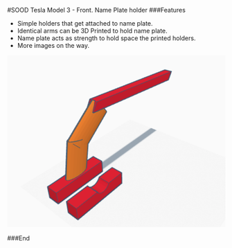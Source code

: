 #SOOD Tesla Model 3 - Front. Name Plate holder
###Features

- Simple holders that get attached to name plate.
- Identical arms can be 3D Printed to hold name plate.
- Name plate acts as strength to hold space the printed holders.
- More images on the way.

[![1 holder](https://github.com/sevuganhari/sood-tm3/blob/master/image.png?raw=true "1 holder")](https://github.com/sevuganhari/sood-tm3/blob/master/image.png?raw=true "1 holder")

###End
